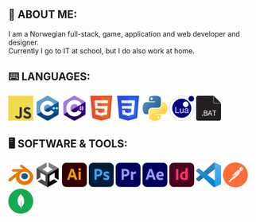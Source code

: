 ## 👾 ABOUT ME:
I am a Norwegian full-stack, game, application and web developer and designer.<br>Currently I go to IT at school, but I do also work at home.


## ⌨️ LANGUAGES:
<div float="left">
    <img src="md/img/js.svg" width="50">
    <img src="md/img/cpp.svg" width="50">
    <img src="md/img/cs.svg" width="50">
    <img src="md/img/html.svg" width="50">
    <img src="md/img/css.svg" width="50">
    <img src="md/img/py.svg" width="50">
    <img src="md/img/lua.svg" width="50">
    <img src="md/img/bat.svg" width="50">
</div>

## 🖥️ SOFTWARE & TOOLS:
<div float="left">
    <img src="md/img/blender.svg" width="50">
    <img src="md/img/unity.svg" width="50">
    <img src="md/img/adobe_ai.svg" width="50">
    <img src="md/img/adobe_ps.svg" width="50">
    <img src="md/img/adobe_pr.svg" width="50">
    <img src="md/img/adobe_ae.svg" width="50">
    <img src="md/img/adobe_id.svg" width="50">
    <img src="md/img/vscode.svg" width="50">
    <img src="md/img/postman.svg" width="50">
    <img src="md/img/mongodb.svg" width="50">
</div>
